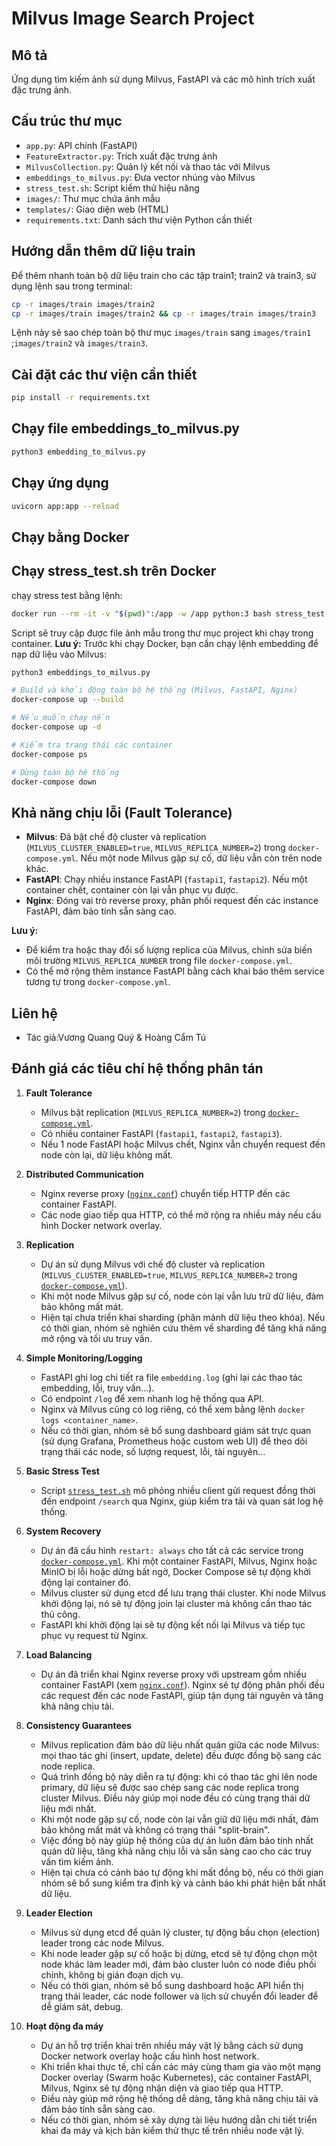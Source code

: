 # Milvus Image Search Project

## Mô tả
Ứng dụng tìm kiếm ảnh sử dụng Milvus, FastAPI và các mô hình trích xuất đặc trưng ảnh.

## Cấu trúc thư mục
- `app.py`: API chính (FastAPI)
- `FeatureExtractor.py`: Trích xuất đặc trưng ảnh
- `MilvusCollection.py`: Quản lý kết nối và thao tác với Milvus
- `embeddings_to_milvus.py`: Đưa vector nhúng vào Milvus
- `stress_test.sh`: Script kiểm thử hiệu năng
- `images/`: Thư mục chứa ảnh mẫu
- `templates/`: Giao diện web (HTML)
- `requirements.txt`: Danh sách thư viện Python cần thiết

## Hướng dẫn thêm dữ liệu train

Để thêm nhanh toàn bộ dữ liệu train cho các tập train1; train2 và train3, sử dụng lệnh sau trong terminal:
```bash
cp -r images/train images/train2
cp -r images/train images/train2 && cp -r images/train images/train3
```
Lệnh này sẽ sao chép toàn bộ thư mục `images/train` sang `images/train1` ;`images/train2` và `images/train3`.

## Cài đặt các thư viện cần thiết 
```bash
pip install -r requirements.txt
```
## Chạy file embeddings_to_milvus.py 
```bash
python3 embedding_to_milvus.py

```
## Chạy ứng dụng
```bash
uvicorn app:app --reload
```

## Chạy bằng Docker

## Chạy stress_test.sh trên Docker
 chạy stress test bằng lệnh:

```bash
docker run --rm -it -v "$(pwd)":/app -w /app python:3 bash stress_test.sh
```

Script sẽ truy cập được file ảnh mẫu trong thư mục project khi chạy trong container.
**Lưu ý:**
Trước khi chạy Docker, bạn cần chạy lệnh embedding để nạp dữ liệu vào Milvus:
```bash
python3 embeddings_to_milvus.py
```

```bash
# Build và khởi động toàn bộ hệ thống (Milvus, FastAPI, Nginx)
docker-compose up --build

# Nếu muốn chạy nền 
docker-compose up -d

# Kiểm tra trạng thái các container
docker-compose ps

# Dừng toàn bộ hệ thống
docker-compose down
```
## Khả năng chịu lỗi (Fault Tolerance)

- **Milvus**: Đã bật chế độ cluster và replication (`MILVUS_CLUSTER_ENABLED=true`, `MILVUS_REPLICA_NUMBER=2`) trong `docker-compose.yml`. Nếu một node Milvus gặp sự cố, dữ liệu vẫn còn trên node khác.
- **FastAPI**: Chạy nhiều instance FastAPI (`fastapi1`, `fastapi2`). Nếu một container chết, container còn lại vẫn phục vụ được.
- **Nginx**: Đóng vai trò reverse proxy, phân phối request đến các instance FastAPI, đảm bảo tính sẵn sàng cao.

**Lưu ý:**  
- Để kiểm tra hoặc thay đổi số lượng replica của Milvus, chỉnh sửa biến môi trường `MILVUS_REPLICA_NUMBER` trong file `docker-compose.yml`.
- Có thể mở rộng thêm instance FastAPI bằng cách khai báo thêm service tương tự trong `docker-compose.yml`.



## Liên hệ
- Tác giả:Vương Quang Quý & Hoàng Cẩm Tú
## Đánh giá các tiêu chí hệ thống phân tán

1. **Fault Tolerance**  
   - Milvus bật replication (`MILVUS_REPLICA_NUMBER=2`) trong [`docker-compose.yml`](docker-compose.yml:1).
   - Có nhiều container FastAPI (`fastapi1`, `fastapi2`, `fastapi3`).
   - Nếu 1 node FastAPI hoặc Milvus chết, Nginx vẫn chuyển request đến node còn lại, dữ liệu không mất.

2. **Distributed Communication**  
   - Nginx reverse proxy ([`nginx.conf`](nginx.conf:3)) chuyển tiếp HTTP đến các container FastAPI.
   - Các node giao tiếp qua HTTP, có thể mở rộng ra nhiều máy nếu cấu hình Docker network overlay.

3. **Replication**
   - Dự án sử dụng Milvus với chế độ cluster và replication (`MILVUS_CLUSTER_ENABLED=true`, `MILVUS_REPLICA_NUMBER=2` trong [`docker-compose.yml`](docker-compose.yml:1)).
   - Khi một node Milvus gặp sự cố, node còn lại vẫn lưu trữ dữ liệu, đảm bảo không mất mát.
   - Hiện tại chưa triển khai sharding (phân mảnh dữ liệu theo khóa). Nếu có thời gian, nhóm sẽ nghiên cứu thêm về sharding để tăng khả năng mở rộng và tối ưu truy vấn.

4. **Simple Monitoring/Logging**
   - FastAPI ghi log chi tiết ra file `embedding.log` (ghi lại các thao tác embedding, lỗi, truy vấn...).
   - Có endpoint `/log` để xem nhanh log hệ thống qua API.
   - Nginx và Milvus cũng có log riêng, có thể xem bằng lệnh `docker logs <container_name>`.
   - Nếu có thời gian, nhóm sẽ bổ sung dashboard giám sát trực quan (sử dụng Grafana, Prometheus hoặc custom web UI) để theo dõi trạng thái các node, số lượng request, lỗi, tài nguyên...


5. **Basic Stress Test**  
   - Script [`stress_test.sh`](stress_test.sh:1) mô phỏng nhiều client gửi request đồng thời đến endpoint `/search` qua Nginx, giúp kiểm tra tải và quan sát log hệ thống.

6. **System Recovery**
   - Dự án đã cấu hình `restart: always` cho tất cả các service trong [`docker-compose.yml`](docker-compose.yml:1). Khi một container FastAPI, Milvus, Nginx hoặc MinIO bị lỗi hoặc dừng bất ngờ, Docker Compose sẽ tự động khởi động lại container đó.
   - Milvus cluster sử dụng etcd để lưu trạng thái cluster. Khi node Milvus khởi động lại, nó sẽ tự động join lại cluster mà không cần thao tác thủ công.
   - FastAPI khi khởi động lại sẽ tự động kết nối lại Milvus và tiếp tục phục vụ request từ Nginx.
7. **Load Balancing**
   - Dự án đã triển khai Nginx reverse proxy với upstream gồm nhiều container FastAPI (xem [`nginx.conf`](nginx.conf:4)). Nginx sẽ tự động phân phối đều các request đến các node FastAPI, giúp tận dụng tài nguyên và tăng khả năng chịu tải.

8. **Consistency Guarantees**
    - Milvus replication đảm bảo dữ liệu nhất quán giữa các node Milvus: mọi thao tác ghi (insert, update, delete) đều được đồng bộ sang các node replica.
    - Quá trình đồng bộ này diễn ra tự động: khi có thao tác ghi lên node primary, dữ liệu sẽ được sao chép sang các node replica trong cluster Milvus. Điều này giúp mọi node đều có cùng trạng thái dữ liệu mới nhất.
    - Khi một node gặp sự cố, node còn lại vẫn giữ dữ liệu mới nhất, đảm bảo không mất mát và không có trạng thái "split-brain".
    - Việc đồng bộ này giúp hệ thống của dự án luôn đảm bảo tính nhất quán dữ liệu, tăng khả năng chịu lỗi và sẵn sàng cao cho các truy vấn tìm kiếm ảnh.
    - Hiện tại chưa có cảnh báo tự động khi mất đồng bộ, nếu có thời gian nhóm sẽ bổ sung kiểm tra định kỳ và cảnh báo khi phát hiện bất nhất dữ liệu.

9. **Leader Election**
   - Milvus sử dụng etcd để quản lý cluster, tự động bầu chọn (election) leader trong các node Milvus.
   - Khi node leader gặp sự cố hoặc bị dừng, etcd sẽ tự động chọn một node khác làm leader mới, đảm bảo cluster luôn có node điều phối chính, không bị gián đoạn dịch vụ.
   - Nếu có thời gian, nhóm sẽ bổ sung dashboard hoặc API hiển thị trạng thái leader, các node follower và lịch sử chuyển đổi leader để dễ giám sát, debug.

11. **Hoạt động đa máy**
    - Dự án hỗ trợ triển khai trên nhiều máy vật lý bằng cách sử dụng Docker network overlay hoặc cấu hình host network.
    - Khi triển khai thực tế, chỉ cần các máy cùng tham gia vào một mạng Docker overlay (Swarm hoặc Kubernetes), các container FastAPI, Milvus, Nginx sẽ tự động nhận diện và giao tiếp qua HTTP.
    - Điều này giúp mở rộng hệ thống dễ dàng, tăng khả năng chịu tải và đảm bảo tính sẵn sàng cao.
    - Nếu có thời gian, nhóm sẽ xây dựng tài liệu hướng dẫn chi tiết triển khai đa máy và kịch bản kiểm thử thực tế trên nhiều node vật lý.